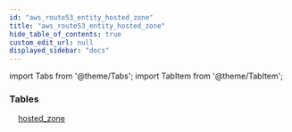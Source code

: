 ```yaml
---
id: "aws_route53_entity_hosted_zone"
title: "aws_route53_entity_hosted_zone"
hide_table_of_contents: true
custom_edit_url: null
displayed_sidebar: "docs"
---
```


import Tabs from '@theme/Tabs';
import TabItem from '@theme/TabItem';

<Tabs>
  <TabItem value="Components" label="Components" default>

### Tables

    [hosted_zone](../../aws/tables/aws_route53_entity_hosted_zone.HostedZone)

</TabItem>
  <TabItem value="Code examples" label="Code examples">

</TabItem>
</Tabs>
